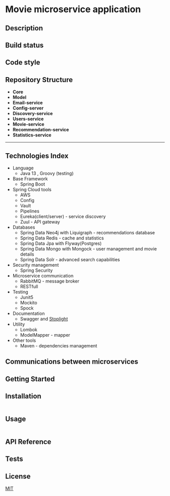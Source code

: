 # **Movie microservice application**

## Description

## Build status

## Code style

## Repository Structure
- **Core**
- **Model**
- **Email-service**
- **Config-server**
- **Discovery-service**
- **Users-service**
- **Movie-service**
- **Recommendation-service**
- **Statistics-service**

---
## Technologies Index
* Language
    * Java 13 , Groovy (testing)
* Base Framework
    - Spring Boot 
* Spring Cloud tools
    - AWS 
    - Config
    - Vault
    - Pipelines
    - Eureka(client/server) - service discovery
    - Zuul - API gateway
* Databases
    - Spring Data Neo4j with Liquigraph - recommendations database
    - Spring Data Redis  - cache and statistics
    - Spring Data Jpa with Flyway(Postgres) 
    - Spring Data Mongo with Mongock - user management and movie details
    - Spring Data Solr - advanced search capabilities
* Security management
    - Spring Security 
* Microservice communication
    - RabbitMQ - message broker
    - RESTfull
* Testing
    - Junit5 
    - Mockito
    - Spock
* Documentation
    - Swagger and [Stoplight](https://stoplight.io/)
* Utility
    - Lombok 
    - ModelMapper - mapper 
* Other tools
    - Maven - dependencies management
## Communications between microservices 


## **Getting Started**

## Installation


```bash
```

## Usage

```java

```

## API Reference

## Tests

## License
[MIT](https://choosealicense.com/licenses/mit/)
